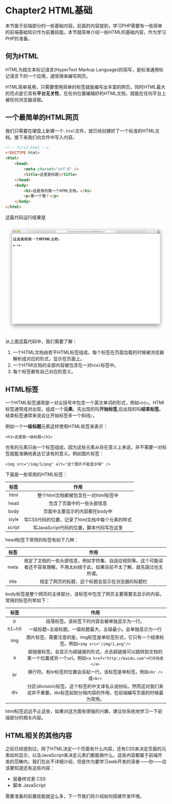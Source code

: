 # Chapter2 HTML基础

本节属于前端部分的一些基础内容。前面的内容提到，学习PHP需要有一些简单的前端基础知识作为前置技能。本节就简单介绍一些HTML的基础内容，作为学习PHP的准备。


## 何为HTML
HTML为超文本标记语言(HyperText Markup Language)的简写，是标准通用标记语言下的一个应用，通常用来编写网页。

HTML简单易用，只需要使用简单的标签就能编写出丰富的网页。同时HTML最大的亮点是它具有**平台无关性**，在任何位置编辑好的HTML文档，就能在任何平台上被任何浏览器读取。

## 一个最简单的HTML网页
我们只需要在硬盘上新建一个`.html`文件，就已经创建好了一个标准的HTML文档。接下来我们向文件中写入内容。

``` html
<!-- first.html -->
<!DOCTYPE html>
<html>
	<head>
		<meta charset="utf-8" />
		<title>这里是标题</title>
	</head>
	<body>
		<h1>这是我的第一个HTML文档。</h1>
		<p>第一个喔！</p>
	</body>
</html>
```

这篇代码运行结果是

![](../pic/1-2-1.png)

从上面这篇代码中，我们需要了解：
1. 一个HTML文档由若干HTML标签组成，每个标签在页面加载的时候被浏览器解析成对应的形式，显示在页面上。
2. 一个HTMl文档的全部内容被包含在一对`html`标签中。
3. 每个标签都有自己对应的意义。

## HTML标签
一个HTML标签通常是一对尖括号中包含一个英文单词的形式，例如`<h1>`。HTMl标签通常成对出现，组成一个**元素**。先出现的叫**开始标签**,后出现的叫**结束标签**。结束标签通常来说会比开始标签多一个斜线`/`。

例如一个**一级标题**元素这样使用HTML标签来表示：

```
<h1>这里是一级标题</h1>
```

也有的元素只由一个标签组成，因为这些元素从存在意义上来说，并不需要一对标签就能准确地表达它该有的意义。例如图片标签：

```
<img src="/img/1/png" alt="这个图片不能显示呀" />
```

下面是一些常用的HTML标签：

| 标签 | 作用 |
|:-----:|:------:|
|html|整个html文档都被包含在一对html标签中|
|head|包含了页面中的一些头部信息|
|body|页面中主要显示的内容都在body中|
|style|写CSS代码的位置，记录了html文档中每个元素的样式|
|script|写JavaScript代码的位置，脚本代码写在这里|

head标签下常用的标签有如下几种：

|标签|作用|
|:----:|:----:|
|meta|规定了文档的一些头部信息，例如字符集、自适应规则等。这个可能读者还不容易理解。不用太纠结于此，如果目前不太了解，就先跳过也无所谓。
|title|规定了网页的标题，这个标题会显示在浏览器的标题栏|

body标签是整个网页的主体部分，该标签中包含了网页主要需要去显示的内容。常用的标签列举如下：

|标签|作用|
|:-:|:-:|
|p|段落标签。该标签下的内容会被单独显示为一行。|
|h1~h5|一级标题~五级标题。一级标题最大，五级最小。会单独显示为一行|
|img|图片标签。需要注意的是，img标签是单标签形式，它只有一个结束标签。例如`<img src="/img/1.png"/>`|
|a|超链接标签。会显示为超链接的形式，点击超链接可以跳转到文档的某一个位置或另一个url。例如`<a href="http://baidu.com">打开百度</a>`|
|br|换行符。有br标签的位置会另起一行。该标签是单标签。例如`<br />`或`<br>`|
|div|分区(division)标签。这个标签的中文译名众说纷纭，然而这对我们来说并不重要。div标签起到分隔内容的作用，在前端编写页面的时候最为常用。|

html标签远远不止这些，如果对这方面有很强的兴趣，建议你系统地学习一下前端部分的相关内容。

## HTML相关的其他内容
之前已经提到过，除了HTML决定一个页面有什么内容，还有CSS来决定页面的元素如何显示，以及JavaScript来决定元素们都能做什么。这些内容都属于前端开发的范畴内，我们在此不详细介绍，但是作为要学习web开发的读者——你——应该要知道还有这些内容：
+ 层叠样式表 CSS
+ 脚本 JavaScript

需要准备的前置技能就这么多，下一节我们将介绍如何搭建开发环境。